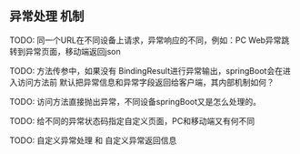 ## 异常处理 机制

TODO: 同一个URL在不同设备上请求，异常响应的不同，例如：PC Web异常跳转到异常页面，移动端返回json  

TODO: 方法传参中，如果没有 BindingResult进行异常输出，springBoot会在进入访问方法前 默认把异常信息和异常字段返回给客户端，其内部机制如何？  

TODO: 访问方法直接抛出异常，不同设备springBoot又是怎么处理的。  

TODO: 给不同的异常状态码指定自定义页面，PC和移动端又有何不同

TODO: 自定义异常处理 和 自定义异常返回信息
